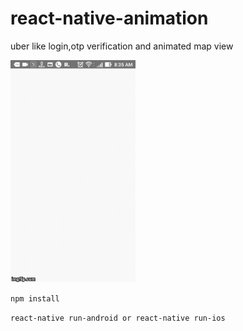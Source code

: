 # react-native-animation
uber like login,otp verification and animated map view


<img width="200" alt="portfolio_view" src="https://github.com/Anasmp/react-native-animation/blob/master/2gs2f9.gif">


```npm install```

```react-native run-android or react-native run-ios```

